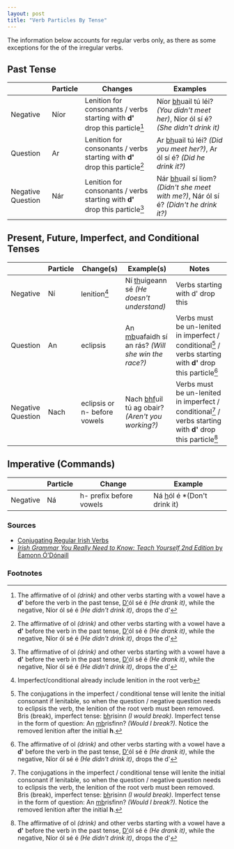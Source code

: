 ```yaml
---
layout: post
title: "Verb Particles By Tense"
---
```


The information below accounts for regular verbs only, as there as some exceptions for the of the irregular verbs.

## Past Tense

|                   | Particle | Changes                                                                     | Examples                                                                                      |
| ----------------- | -------- | --------------------------------------------------------------------------- | --------------------------------------------------------------------------------------------- |
| Negative          | Níor     | Lenition for consonants / verbs starting with **d'** drop this particle[^d] | Níor <u>bh</u>uail tú léi? _(You didn't meet her)_, Níor ól sí é? _(She didn't drink it)_     |
| Question          | Ar       | Lenition for consonants / verbs starting with **d'** drop this particle[^d] | Ar <u>bh</u>uail tú léi? _(Did you meet her?)_, Ar ól sí é? _(Did he drink it?)_              |
| Negative Question | Nár      | Lenition for consonants / verbs starting with **d'** drop this particle[^d] | Nár <u>bh</u>uail sí liom? _(Didn't she meet with me?)_, Nár ól sí é? _(Didn't he drink it?)_ |

## Present, Future, Imperfect, and Conditional Tenses

|                   | Particle | Change(s)                    | Example(s)                                                | Notes                                                                                                              |
| ----------------- | -------- | ---------------------------- | --------------------------------------------------------- | ------------------------------------------------------------------------------------------------------------------ |
| Negative          | Ní       | lenition[^1]                 | Ní <u>th</u>uigeann sé _(He doesn't understand)_          | Verbs starting with d' drop this                                                                                   |
| Question          | An       | eclipsis                     | An <u>mb</u>uafaidh sí an rás? _(Will she win the race?)_ | Verbs must be un-lenited in imperfect / conditional[^unlenite] / verbs starting with **d'** drop this particle[^d] |
| Negative Question | Nach     | eclipsis or n- before vowels | Nach <u>bhf</u>uil tú ag obair? _(Aren't you working?)_   | Verbs must be un-lenited in imperfect / conditional[^unlenite] / verbs starting with **d'** drop this particle[^d] |

## Imperative (Commands)

|          | Particle | Change                  | Example                            |
| -------- | -------- | ----------------------- | ---------------------------------- |
| Negative | Ná       | h- prefix before vowels | Ná <u>h</u>ól é \*(Don't drink it) |

### Sources

- [Conjugating Regular Irish Verbs](https://gaeilge.org/verbs/Verbs.pdf)
- [_Irish Grammar You Really Need to Know: Teach Yourself 2nd Edition_
  by Éamonn Ó'Dónaill](https://www.amazon.com/Irish-Grammar-Really-Need-Know-ebook/dp/B00GU2MPVE)

### Footnotes

[^d]: The affirmative of ol _(drink)_ and other verbs starting with a vowel have a **d'** before the verb in the past tense, <u>D'</u>ól sé é _(He drank it)_, while the negative, Níor ól sé é _(He didn't drink it)_, drops the d'
[^1]: Imperfect/conditional already include lenition in the root verb
[^unlenite]: The conjugations in the imperfect / conditional tense will lenite the initial consonant if lenitable, so when the question / negative question needs to eclipsis the verb, the lenition of the root verb must been removed. Bris (break), imperfect tense: <u>bh</u>risinn _(I would break)_. Imperfect tense in the form of question: An <u>mb</u>risfinn? _(Would I break?)_. Notice the removed lenition after the initial **h**.
